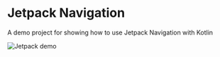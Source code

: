 # Jetpack Navigation
A demo project for showing how to use Jetpack Navigation with Kotlin

![Jetpack demo](https://raw.githubusercontent.com/leohackerman/jetpacknavigation/master/JetpackNavigation.gif=30X90)
